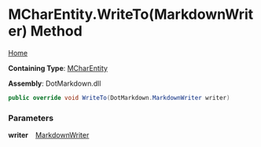# MCharEntity\.WriteTo\(MarkdownWriter\) Method

[Home](../../../../README.md)

**Containing Type**: [MCharEntity](../README.md)

**Assembly**: DotMarkdown\.dll

```csharp
public override void WriteTo(DotMarkdown.MarkdownWriter writer)
```

### Parameters

**writer** &ensp; [MarkdownWriter](../../../MarkdownWriter/README.md)